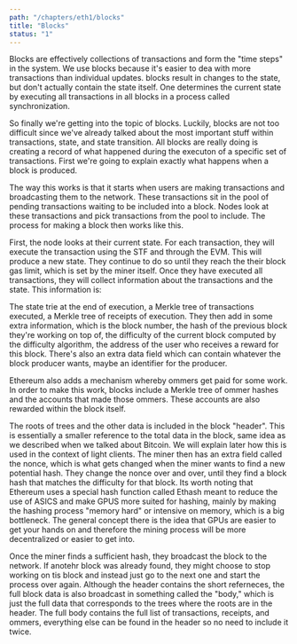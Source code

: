 ```yaml
---
path: "/chapters/eth1/blocks"
title: "Blocks"
status: "1"
---
```


Blocks are effectively collections of transactions and form the "time steps" in the system. We use blocks because it's easier to dea with more transactions than individual updates. blocks result in changes to the state, but don't actually contain the state itself. One determines the current state by executing all transactions in all blocks in a process called synchronization. 

So finally we're getting into the topic of blocks. Luckily, blocks are not too difficult since we've already talked about the most important stuff within transactions, state, and state transition. All blocks are really doing is creating a record of what happened during the executon of a specific set of transactions. First we're going to explain exactly what happens when a block is produced.

The way this works is that it starts when users are making transactions and broadcasting them to the network. These transactions sit in the pool of pending transactions waiting to be included into a block. Nodes look at these transactions and pick transactions from the pool to include. The process for making a block then works like this.

First, the node looks at their current state. For each transaction, they will execute the transaction using the STF and through the EVM. This will produce a new state. They continue to do so until they reach the their block gas limit, which is set by the miner itself. Once they have executed all transactions, they will collect information about the transactions and the state. This information is:

The state trie at the end of execution, a Merkle tree of transactions executed, a Merkle tree of receipts of execution. They then add in some extra information, which is the block number, the hash of the previous block they're working on top of, the difficulty of the current block computed by the difficulty algorithm, the address of the user who receives a reward for this block. There's also an extra data field which can contain whatever the block producer wants, maybe an identifier for the producer.

Ethereum also adds a mechanism whereby ommers get paid for some work. In order to make this work, blocks include a Merkle tree of ommer hashes and the accounts that made those ommers. These accounts are also rewarded within the block itself.

The roots of trees and the other data is included in the block "header". This is essentially a smaller reference to the total data in the block, same idea as we described when we talked about Bitcoin. We will explain later how this is used in the context of light clients. The miner then has an extra field called the nonce, which is what gets changed when the miner wants to find a new potential hash. They change the nonce over and over, until they find a block hash that matches the difficulty for that block. Its worth noting that Ethereum uses a special hash function called Ethash meant to reduce the use of ASICS and make GPUS more suited for hashing, mainly by making the hashing process "memory hard" or intensive on memory, which is a big bottleneck. The general concept there is the idea that GPUs are easier to get your hands on and therefore the mining process will be more decentralized or easier to get into.

Once the miner finds a sufficient hash, they broadcast the block to the network. If anotehr block was already found, they might choose to stop working on tis block and instead just go to the next one and start the process over again. Although the header contains the short referneces, the full block data is also broadcast in something called the "body," which is just the full data that corresponds to the trees where the roots are in the header. The full body contains the full list of transactions, receipts, and ommers, everything else can be found in the header so no need to include it twice.
